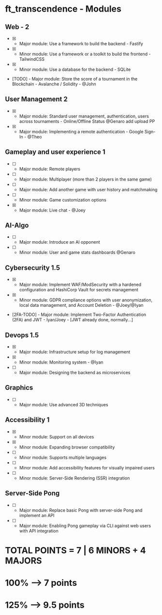 # ft_transcendence - Modules

## Web - 2 
- [X] - Major module: Use a framework to build the backend - Fastify
- [X] - Minor module: Use a framework or a toolkit to build the frontend - TailwindCSS
- [X] - Minor module: Use a database for the backend - SQLite
- [TODO] - Major module: Store the score of a tournament in the Blockchain - Avalanche / Solidity - @John

## User Management 2
- [X] - Major module: Standard user management, authentication, users across tournaments - Online/Offline Status @Genaro add upload PP
- [X] - Major module: Implementing a remote authentication - Google Sign-In - @Theo

## Gameplay and user experience 1
- [ ] - Major module: Remote players
- [ ] - Major module: Multiplayer (more than 2 players in the same game)
- [ ] - Major module: Add another game with user history and matchmaking
- [ ] - Minor module: Game customization options 
- [X] - Major module: Live chat - @Joey

## AI-Algo
- [ ] - Major module: Introduce an AI opponent
- [ ] - Minor module: User and game stats dashboards @Genaro

## Cybersecurity 1.5
- [X] - Major module: Implement WAF/ModSecurity with a hardened configuration and HashiCorp Vault for secrets management
- [X] - Minor module: GDPR compliance options with user anonymization, local data management, and Account Deletion - @Joey/@Iyan
- [2FA-TODO] - Major module: Implement Two-Factor Authentication (2FA) and JWT - Iyan/Joey - [JWT already done, normally...]

## Devops 1.5
- [X] - Major module: Infrastructure setup for log management
- [X] - Minor module: Monitoring system - @Iyan
- [ ] - Major module: Designing the backend as microservices

## Graphics
- [ ] - Major module: Use advanced 3D techniques

## Accessibility 1
- [X] - Minor module: Support on all devices
- [X] - Minor module: Expanding browser compatibility
- [ ] - Minor module: Supports multiple languages
- [ ] - Minor module: Add accessibility features for visually impaired users
- [ ] - Minor module: Server-Side Rendering (SSR) integration

## Server-Side Pong
- [ ] - Major module: Replace basic Pong with server-side Pong and implement an API
- [ ] - Major module: Enabling Pong gameplay via CLI against web users with API integration

# TOTAL POINTS = 7 | 6 MINORS + 4 MAJORS
# 100% --> 7 points
# 125% --> 9.5 points
